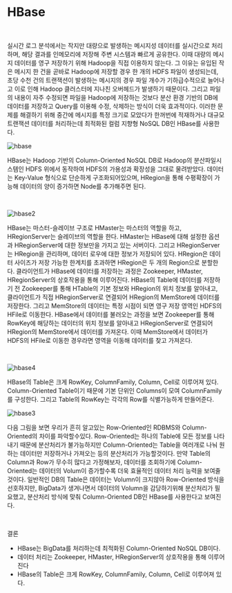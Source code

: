 HBase
=======================

<br>

실시간 로그 분석에서는 작지만 대량으로 발생하는 메시지성 데이터를 실시간으로 처리하며, 해당 결과를 인메모리에 저장해 주변 시스템과 빠르게 공유한다. 이때 대량의 메시지 데이터를 영구 저장하기 위해 Hadoop을 직접 이용하지 않는다. 그 이유는 유입된 작은 메시지 한 건을 곧바로 Hadoop에 저장할 경우 한 개의 HDFS 파일이 생성되는데, 초당 수천 건의 트랜잭션이 발생하는 메시지의 경우 파일 개수가 기하급수적으로 늘어나고 이로 인해 Hadoop 클러스터에 지나친 오버헤드가 발생하기 때문이다. 그리고 파일의 내용이 자주 수정되면 파일을 Hadoop에 저장하는 것보다 분산 환경 기반의 DB에 데이터를 저장하고 Query를 이용해 수정, 삭제하는 방식이 더욱 효과적이다. 이러한 문제를 해결하기 위해 중간에 메시지를 특정 크기로 모았다가 한꺼번에 적재하거나 대규모 트랜잭션 데이터를 처리하는데 최적화된 컬럼 지향형 NoSQL DB인 HBase를 사용한다.


![hbase](https://user-images.githubusercontent.com/82218035/116166218-80739e00-a738-11eb-84c8-1d4c3a207f9f.PNG)


HBase는 Hadoop 기반의 Column-Oriented NoSQL DB로 Hadoop의 분산파일시스템인 HDFS 위에서 동작하여 HDFS의 가용성과 확장성을 그대로 물려받았다. 데이터는 Key-Value 형식으로 단순하게 구조화되어있으며, HRegion을 통해 수평확장이 가능해 데이터의 양이 증가하면 Node를 추가해주면 된다.  

<br>

![hbase2](https://user-images.githubusercontent.com/82218035/116166239-8a959c80-a738-11eb-8330-0120b915b631.PNG)


HBase는 마스터-슬레이브 구조로 HMaster는 마스터의 역할을 하고, HRegionServer는 슬레이브의 역할을 한다. HMaster는 HBase에 대해 설정한 옵션과 HRegionServer에 대한 정보만을 가지고 있는 서버이다. 그리고 HRegionServer는 HRegion을 관리하며, 데이터 로우에 대한 정보가 저장되어 있다. HRegion은 데이터 사이즈가 저장 가능한 한계치를 초과하면 HRegion은 두 개의 Region으로 분할한다. 클라이언트가 HBase에 데이터를 저장하는 과정은 Zookeeper, HMaster, HRegionServer의 상호작용을 통해 이루어진다. HBase의 Table에 데이터를 저장하기 전 Zookeeper를 통해 HTable의 기본 정보와 HRegion의 위치 정보를 알아내고, 클라이언트가 직접 HRegionServer로 연결되어 HRegion의 MemStore에 데이터를 저장한다. 그리고 MemStore의 데이터는 특정 시점이 되면 영구 저장 영역인 HDFS의 HFile로 이동한다. HBase에서 데이터를 불러오는 과정을 보면 Zookeeper를 통해 RowKey에 해당하는 데이터의 위치 정보를 알아내고 HRegionServer로 연결되어 HRegion의 MemStore에서 데이터를 가져온다. 이때 MemStore에서 데이터가 HDFS의 HFile로 이동한 경우라면 영역을 이동해 데이터를 찾고 가져온다.

<br>

![hbase4](https://user-images.githubusercontent.com/82218035/116166258-984b2200-a738-11eb-83cc-e0a9f023b651.PNG)


HBase의 Table은 크게 RowKey, ColumnFamily, Column, Cell로 이루어져 있다. Column-Oriented Table이기 때문에 기본 단위인 Columns이 모여 ColumnFamily를 구성한다. 그리고 Table의 RowKey는 각각의 Row를 식별가능하게 만들어준다.


![hbase3](https://user-images.githubusercontent.com/82218035/116166321-b3b62d00-a738-11eb-9fb4-68577a70b2a1.PNG)


다음 그림을 보면 우리가 흔히 알고있는 Row-Oriented인 RDBMS와 Column-Oriented의 차이를 파악할수있다. Row-Oriented는 하나의 Table에 모든 정보를 나타내기 때문에 분산처리가 불가능하지만 Column-Oriented는 Table을 여러개로 나눠 원하는 데이터만 저장하거나 가져오는 등의 분산처리가 가능할것이다. 만약 Table의 Column과 Row가 무수히 많다고 가정해보자, 데이터를 조회하기에 Column-Oriented는 데이터의 Volum이 증가할수록 더욱 효율적인 데이터 처리 능력을 보여줄것이다. 일반적인 DB의 Table은 데이터는 Volumn이 크지않아 Row-Oriented 방식을 선호하지만, BigData가 생겨나면서 데이터의 Volumn을 감당하기위해 분산처리가 필요했고, 분산처리 방식에 맞춰 Column-Oriented DB인 HBase를 사용한다고 보여진다.

<br>

결론
- HBase는 BigData를 처리하는데 최적화된 Column-Oriented NoSQL DB이다.
- 데이터 처리는 Zookeeper, HMaster, HRegionServer의 상호작용을 통해 이루어진다
- HBase의 Table은 크게 RowKey, ColumnFamily, Column, Cell로 이루어져 있다.
